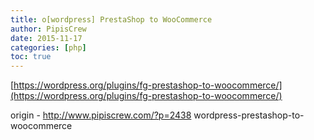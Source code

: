 ```yaml
---
title: o[wordpress] PrestaShop to WooCommerce
author: PipisCrew
date: 2015-11-17
categories: [php]
toc: true
---
```


[https://wordpress.org/plugins/fg-prestashop-to-woocommerce/](https://wordpress.org/plugins/fg-prestashop-to-woocommerce/)

origin - http://www.pipiscrew.com/?p=2438 wordpress-prestashop-to-woocommerce